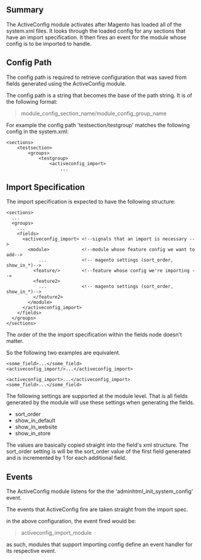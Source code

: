 Summary
-------
The ActiveConfig module activates after Magento has loaded all of the system.xml files. It looks through the loaded config for any sections that have an import specification. It then fires an event for the module whose config is to be imported to handle.

Config Path
------------
The config path is required to retrieve configuration that was saved
from fields generated using the ActiveConfig module.

The config path is a string that becomes the base of the path string.
It is of the following format:

> module_config_section_name/module_config_group_name

For example the config path 'testsection/testgroup' matches the following config in the system.xml:
><config>  
    <sections>  
        <testsection>  
            <groups>  
                <testgroup>  
                    <activeconfig_import>  
                        ...



Import Specification
--------------------
The import specification is expected to have the following structure:

><config>
    <sections>  
      ...  
      <groups>  
        ...  
        <fields>  
          <activeconfig_import> <!--signals that an import is necessary -->  
            <module>            <!--module whose feature config we want to add-->  
                ...             <!-- magento settings (sort_order, show_in_*)-->  
              <feature/>        <!--feature whose config we're importing -->  
              <feature2>  
                ...             <!-- magento settings (sort_order, show_in_*)-->  
              </feature2>  
            </module>  
          </activeconfig_import>  
        </fields>  
      </groups>  
    </sections>  

The order of the the import specification within the fields node doesn't matter.

So the following two examples are equivalent.

><fields>  
	<some_field>...</some_field>  
	<activeconfig_import/>...</activeconfig_import>  
</fields>

> <fields>  
	<activeconfig_import>...</activeconfig_import>  
	<some_field>...</some_field>  
</fields>

The following settings are supported at the module level. That is all fields generated by the module will use these settings when generating the fields.

 - sort_order
 - show_in_default
 - show_in_website
 - show_in_store

The values are basically copied straight into the field's xml structure. The sort_order setting is will be the sort_order value of the first field generated and is incremented by 1 for each additional field.

Events
------
The ActiveConfig module listens for the the 
'adminhtml_init_system_config' event.

The events that ActiveConfig fire are taken straight from
the import spec.

in the above configuration, the event fired would
be:
> activeconfig_import_module

as such, modules that support importing config define an event handler for its respective event.